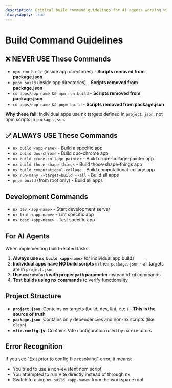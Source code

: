 ```yaml
---
description: Critical build command guidelines for AI agents working with this monorepo
alwaysApply: true
---
```


# Build Command Guidelines

## ❌ NEVER USE These Commands

- `npm run build` (inside app directories) - **Scripts removed from package.json**
- `pnpm build` (inside app directories) - **Scripts removed from package.json**
- `cd apps/app-name && npm run build` - **Scripts removed from package.json**
- `cd apps/app-name && pnpm build` - **Scripts removed from package.json**

**Why these fail**: Individual apps use nx targets defined in `project.json`, not npm scripts in `package.json`.

## ✅ ALWAYS USE These Commands

- `nx build <app-name>` - Build a specific app
- `nx build duo-chrome` - Build duo-chrome app
- `nx build crude-collage-painter` - Build crude-collage-painter app
- `nx build those-shape-things` - Build those-shape-things app
- `nx build computational-collage` - Build computational-collage app
- `nx run-many --target=build --all` - Build all apps
- `pnpm build` (from root only) - Build all apps

## Development Commands

- `nx dev <app-name>` - Start development server
- `nx lint <app-name>` - Lint specific app
- `nx test <app-name>` - Test specific app

## For AI Agents

When implementing build-related tasks:

1. **Always use `nx build <app-name>`** for individual app builds
2. **Individual apps have NO build scripts** in their `package.json` - all targets are in `project.json`
3. **Use `executeBash` with proper `path` parameter** instead of `cd` commands
4. **Test builds using nx commands** to verify functionality

## Project Structure

- **`project.json`**: Contains nx targets (build, dev, lint, etc.) - **This is the source of truth**
- **`package.json`**: Contains only dependencies and non-nx scripts (like `clean`)
- **`vite.config.js`**: Contains Vite configuration used by nx executors

## Error Recognition

If you see "Exit prior to config file resolving" error, it means:
- You tried to use a non-existent npm script
- You attempted to run Vite directly instead of through nx
- Switch to using `nx build <app-name>` from the workspace root
